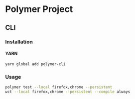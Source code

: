 # Polymer Project

## CLI

### Installation

#### YARN

```sh
yarn global add polymer-cli
```

### Usage

```sh
polymer test --local firefox,chrome --persistent
wct --local firefox,chrome --persistent --compile always
```

<!--
https://github.com/gravitee-io/gravitee-ui-components
-->
